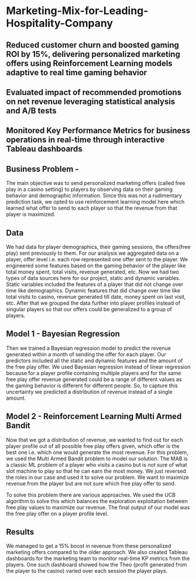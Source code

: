 # Marketing-Mix-for-Leading-Hospitality-Company



## Reduced customer churn and boosted gaming ROI by 15%, delivering personalized marketing offers using Reinforcement Learning models adaptive to real time gaming behavior

## Evaluated impact of recommended promotions on net revenue leveraging statistical analysis and A/B tests

## Monitored Key Performance Metrics for business operations in real-time through interactive Tableau dashboards


## Business Problem - 
The main objective was to send personalized marketing offers (called free play in a casino setting) to players by observing data on their gaming behavior and demographic information. Since this was not a rudimentary prediction task, we opted to use reinforcement learning model here which learned what offer to send to each player so that the revenue from that player is maximized.

## Data 
We had data for player demographics, their gaming sessions, the offers(free play) sent previously to them. For our analysis we aggregated data on a player, offer level i.e. each row represented one offer sent to the player. We engineered some features based on the gaming behavior of the player like total money spent, total visits, revenue generated, etc. Now we had two types of data sources here for our project, static and dynamic variables. Static variables included the features of a player that did not change over time like demographics. Dynamic features that did change over time like total visits to casino, revenue generated till date, money spent on last visit, etc. After that we grouped the data further into player profiles instead of singular players so that our offers could be generalized to a group of players.

## Model 1 - Bayesian Regression
Then we trained a Bayesian regression model to predict the revenue generated within a month of sending the offer for each player. Our predictors included all the static and dynamic features and the amount of the free play offer. We used Bayesian regression instead of linear regression because for a player profile containing multiple players and for the same free play offer revenue generated could be a range of different values as the gaming behavior is different for different people. So, to capture this uncertainty we predicted a distribution of revenue instead of a single amount.

## Model 2 - Reinforcement Learning Multi Armed Bandit
Now that we got a distribution of revenue, we wanted to find out for each player profile out of all possible free play offers given, which offer is the best one i.e. which one would generate the most revenue. For this problem, we used the Multi Armed Bandit problem to model our solution. The MAB is a classic ML problem of a player who visits a casino but is not sure of what slot machine to play so that he can earn the most money. We just reversed the roles in our case and used it to solve our problem. We want to maximize revenue from the player but are not sure which free play offer to send.

To solve this problem there are various approaches. We used the UCB algorithm to solve this which balances the exploration exploitation between free play values to maximize our revenue. The final output of our model was the free play offer on a player profile level. 
  
## Results
We managed to get a 15% boost in revenue from these personalized marketing offers compared to the older approach.
We also created Tableau dashboards for the marketing team to monitor real-time KP metrics from the players. One such dashboard showed how the Theo (profit generated from the player to the casino) varied over each session the player plays.

